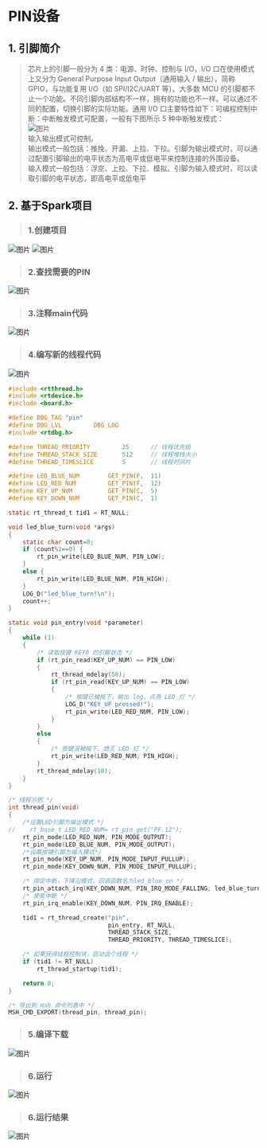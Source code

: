 # PIN设备
## 1. 引脚简介
> 芯片上的引脚一般分为 4 类：电源、时钟、控制与 I/O，I/O 口在使用模式上又分为 General Purpose Input Output（通用输入 / 输出），简称 GPIO，与功能复用 I/O（如 SPI/I2C/UART 等）。大多数 MCU 的引脚都不止一个功能。不同引脚内部结构不一样，拥有的功能也不一样。可以通过不同的配置，切换引脚的实际功能。通用 I/O 口主要特性如下：可编程控制中断：中断触发模式可配置，一般有下图所示 5 种中断触发模式：  
![图片](../01_Pin\image\5种中断触发模式.png)  
输入输出模式可控制。  
输出模式一般包括：推挽、开漏、上拉、下拉。引脚为输出模式时，可以通过配置引脚输出的电平状态为高电平或低电平来控制连接的外围设备。  
输入模式一般包括：浮空、上拉、下拉、模拟。引脚为输入模式时，可以读取引脚的电平状态，即高电平或低电平
## 2. 基于Spark项目
> ### 1.创建项目
![图片](../01_Pin\image\创建项目.jpg)
![图片](../01_Pin\image\创建项目2.png)
> ### 2.查找需要的PIN
![图片](../01_Pin\image\PIN引脚.jpg)
> ### 3.注释main代码
![图片](../01_Pin\image\注释main代码.png)
> ### 4.编写新的线程代码
![图片](../01_Pin\image\编写新的线程代码.jpg)
```C
#include <rtthread.h>
#include <rtdevice.h>
#include <board.h>

#define DBG_TAG "pin"
#define DBG_LVL         DBG_LOG
#include <rtdbg.h>

#define THREAD_PRIORITY         25      // 线程优先级
#define THREAD_STACK_SIZE       512     // 线程堆栈大小
#define THREAD_TIMESLICE        5       // 线程时间片

#define LED_BLUE_NUM        GET_PIN(F,  11)
#define LED_RED_NUM         GET_PIN(F,  12)
#define KEY_UP_NUM          GET_PIN(C,  5)
#define KEY_DOWN_NUM        GET_PIN(C,  1)

static rt_thread_t tid1 = RT_NULL;

void led_blue_turn(void *args)
{
    static char count=0;
    if (count%2==0) {
        rt_pin_write(LED_BLUE_NUM, PIN_LOW);
    }
    else {
        rt_pin_write(LED_BLUE_NUM, PIN_HIGH);
    }
    LOG_D("led_blue_turn!\n");
    count++;
}

static void pin_entry(void *parameter)
{
    while (1)
    {
        /* 读取按键 KEY0 的引脚状态 */
        if (rt_pin_read(KEY_UP_NUM) == PIN_LOW)
        {
            rt_thread_mdelay(50);
            if (rt_pin_read(KEY_UP_NUM) == PIN_LOW)
            {
                /* 按键已被按下，输出 log，点亮 LED 灯 */
                LOG_D("KEY_UP pressed!");
                rt_pin_write(LED_RED_NUM, PIN_LOW);
            }
        }
        else
        {
            /* 按键没被按下，熄灭 LED 灯 */
            rt_pin_write(LED_RED_NUM, PIN_HIGH);
        }
        rt_thread_mdelay(10);
    }
}

/* 线程示例 */
int thread_pin(void)
{
    /*设置LED引脚为输出模式 */
//    rt_base_t LED_RED_NUM= rt_pin_get("PF.12");
    rt_pin_mode(LED_RED_NUM, PIN_MODE_OUTPUT);
    rt_pin_mode(LED_BLUE_NUM, PIN_MODE_OUTPUT);
    /*设置按键引脚为输入模式*/
    rt_pin_mode(KEY_UP_NUM, PIN_MODE_INPUT_PULLUP);
    rt_pin_mode(KEY_DOWN_NUM, PIN_MODE_INPUT_PULLUP);

    /* 绑定中断，下降沿模式，回调函数名为led_blue_on */
    rt_pin_attach_irq(KEY_DOWN_NUM, PIN_IRQ_MODE_FALLING, led_blue_turn, RT_NULL);
    /* 使能中断 */
    rt_pin_irq_enable(KEY_DOWN_NUM, PIN_IRQ_ENABLE);

    tid1 = rt_thread_create("pin",
                            pin_entry, RT_NULL,
                            THREAD_STACK_SIZE,
                            THREAD_PRIORITY, THREAD_TIMESLICE);

    /* 如果获得线程控制块，启动这个线程 */
    if (tid1 != RT_NULL)
        rt_thread_startup(tid1);

    return 0;
}

/* 导出到 msh 命令列表中 */
MSH_CMD_EXPORT(thread_pin, thread_pin);
```
> ### 5.编译下载
![图片](../01_Pin\image\编译下载.png)
> ### 6.运行
![图片](../01_Pin\image\运行线程.png)
> ### 6.运行结果
![图片](../01_Pin\image\运行结果.png)